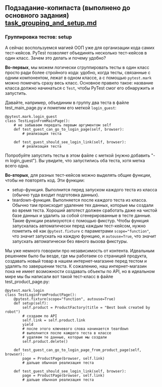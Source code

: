 ## Подзадание-копипаста (выполнено до основного задания) [task_grouping_and_setup.md](../tasks/task_grouping_and_setup.md)

### Группировка тестов: setup

А сейчас воспользуемся магией ООП уже для организации кода самих тест-кейсов. PyTest позволяет объединять несколько
тест-кейсов в один класс. Зачем это делать и почему удобно?

**Во-первых**, мы можем логически сгруппировать тесты в один класс просто ради более стройного кода: удобно, когда
тесты, связанные с одним компонентом, лежат в одном классе, а с помощью `pytest.mark` можно помечать сразу весь класс.
Основное правило такое: название класса должно начинаться с `Test`, чтобы PyTest смог его обнаружить и запустить.

Давайте, например, объединим в группу два теста в файле test_main_page.py и пометим его меткой `login_guest`:

```
@pytest.mark.login_guest
class TestLoginFromMainPage():
    # не забываем передать первым аргументом self
    def test_guest_can_go_to_login_page(self, browser):
        # реализация теста

    def test_guest_should_see_login_link(self, browser):
        # реализация теста
```

Попробуйте запустить тесты в этом файле с меткой (нужно добавить "-m login_guest"). Вы увидите, что запустились оба
теста, хотя метка всего одна.

**Во-вторых**, для разных тест-кейсов можно выделять общие функции, чтобы не повторять код. Эти функции:

* setup-функция. Выполнится перед запуском каждого теста из класса (обычно туда входит подготовка данных).
* teardown-функция. Выполняется после каждого теста из класса. Обычно там происходит удаление тех данных, которые мы
  создали во время теста. Хороший автотест должен сработать даже на чистой базе данных и удалить за собой
  сгенерированные в тесте данные. Такие функции реализуются с помощью фикстур. Чтобы функция запускалась автоматически
  перед каждым тест-кейсом, нужно пометить её как `@pytest.fixture` с параметрами `scope="function"`, что значит
  запускать на каждую функцию, и `autouse=True`, что значит запускать автоматически без явного вызова фикстуры.

Мы уже немного говорили про независимость от контента. Идеальным решением было бы везде, где мы работаем со страницей
продукта, создавать новый товар в нашем интернет-магазине перед тестом и удалять по завершении теста. К сожалению, наш
интернет-магазин пока не имеет возможности создавать объекты по API, но в идеальном мире мы бы написали вот такой
тест-класс в файле test_product_page.py:

```
@pytest.mark.login
class TestLoginFromProductPage():
    @pytest.fixture(scope="function", autouse=True)
    def setup(self):
        self.product = ProductFactory(title = "Best book created by robot")
        # создаем по API
        self.link = self.product.link
        yield
        # после этого ключевого слова начинается teardown
        # выполнится после каждого теста в классе
        # удаляем те данные, которые мы создали
        self.product.delete()

    def test_guest_can_go_to_login_page_from_product_page(self, browser):
        page = ProductPage(browser, self.link)
        # дальше обычная реализация теста

    def test_guest_should_see_login_link(self, browser):
        page = ProductPage(browser, self.link)
        # дальше обычная реализация теста
```
